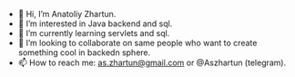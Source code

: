 - 👋 Hi, I’m Anatoliy Zhartun.
- 👀 I’m interested in Java backend and sql.
- 🌱 I’m currently learning servlets and sql.
- 💞️ I’m looking to collaborate on same people who want to create something cool in backedn sphere. 
- 📫 How to reach me: as.zhartun@gmail.com or @Aszhartun (telegram).

<!---
ASZhartun/ASZhartun is a ✨ special ✨ repository because its `README.md` (this file) appears on your GitHub profile.
You can click the Preview link to take a look at your changes.
--->
